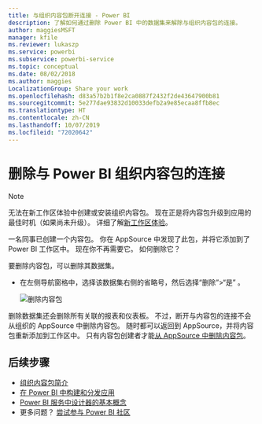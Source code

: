 ```yaml
---
title: 与组织内容包断开连接 - Power BI
description: 了解如何通过删除 Power BI 中的数据集来解除与组织内容包的连接。
author: maggiesMSFT
manager: kfile
ms.reviewer: lukaszp
ms.service: powerbi
ms.subservice: powerbi-service
ms.topic: conceptual
ms.date: 08/02/2018
ms.author: maggies
LocalizationGroup: Share your work
ms.openlocfilehash: d83a57b2b1f8e2ca0887f2432f2de43647900b81
ms.sourcegitcommit: 5e277dae93832d10033defb2a9e85ecaa8ffb8ec
ms.translationtype: HT
ms.contentlocale: zh-CN
ms.lasthandoff: 10/07/2019
ms.locfileid: "72020642"
---
```

# <a name="remove-your-connection-to-a-power-bi-organizational-content-pack"></a>删除与 Power BI 组织内容包的连接

> [!NOTE]
> 无法在新工作区体验中创建或安装组织内容包。 现在正是将内容包升级到应用的最佳时机（如果尚未升级）。 详细了解[新工作区体验](service-create-the-new-workspaces.md)。
> 

一名同事已创建一个内容包。 你在 AppSource 中发现了此包，并将它添加到了 Power BI 工作区中。 现在你不再需要它。  如何删除它？

要删除内容包，可以删除其数据集。  

* 在左侧导航窗格中，选择该数据集右侧的省略号，然后选择“删除”\>“是”  。  
  
  ![删除内容包](media/service-organizational-content-pack-disconnect/power-bi-remove-organizational-content-pack-dataset.png)

删除数据集还会删除所有关联的报表和仪表板。 不过，断开与内容包的连接不会从组织的 AppSource 中删除内容包。  随时都可以返回到 AppSource，并将内容包重新添加到工作区中。 只有内容包创建者才能[从 AppSource 中删除内容包](service-organizational-content-pack-manage-update-delete.md)。

## <a name="next-steps"></a>后续步骤
* [组织内容包简介](service-organizational-content-pack-introduction.md) 
* [在 Power BI 中构建和分发应用](service-create-distribute-apps.md) 
* [Power BI 服务中设计器的基本概念](service-basic-concepts.md)  
* 更多问题？ [尝试参与 Power BI 社区](http://community.powerbi.com/)

